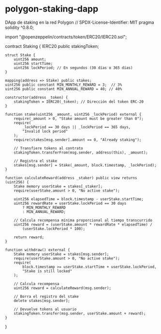 # polygon-staking-dapp
DApp de staking en la red Polygon 
// SPDX-License-Identifier: MIT
pragma solidity ^0.8.0;

import "@openzeppelin/contracts/token/ERC20/IERC20.sol";

contract Staking {
    IERC20 public stakingToken;

    struct Stake {
        uint256 amount;
        uint256 startTime;
        uint256 lockPeriod; // En segundos (30 días o 365 días)
    }

    mapping(address => Stake) public stakes;
    uint256 public constant MIN_MONTHLY_REWARD = 3;  // 3%
    uint256 public constant MIN_ANNUAL_REWARD = 40; // 40%

    constructor(address _token) {
        stakingToken = IERC20(_token); // Dirección del token ERC-20
    }

    function stake(uint256 _amount, uint256 _lockPeriod) external {
        require(_amount > 0, "Stake amount must be greater than 0");
        require(
            _lockPeriod == 30 days || _lockPeriod == 365 days,
            "Invalid lock period"
        );
        require(stakes[msg.sender].amount == 0, "Already staking");

        // Transfiere tokens al contrato
        stakingToken.transferFrom(msg.sender, address(this), _amount);

        // Registra el stake
        stakes[msg.sender] = Stake(_amount, block.timestamp, _lockPeriod);
    }

    function calculateReward(address _staker) public view returns (uint256) {
        Stake memory userStake = stakes[_staker];
        require(userStake.amount > 0, "No active stake");

        uint256 elapsedTime = block.timestamp - userStake.startTime;
        uint256 rewardRate = userStake.lockPeriod == 30 days
            ? MIN_MONTHLY_REWARD
            : MIN_ANNUAL_REWARD;

        // Calcula recompensa mínima proporcional al tiempo transcurrido
        uint256 reward = (userStake.amount * rewardRate * elapsedTime) /
            (userStake.lockPeriod * 100);

        return reward;
    }

    function withdraw() external {
        Stake memory userStake = stakes[msg.sender];
        require(userStake.amount > 0, "No active stake");
        require(
            block.timestamp >= userStake.startTime + userStake.lockPeriod,
            "Stake is still locked"
        );

        // Calcula recompensa
        uint256 reward = calculateReward(msg.sender);

        // Borra el registro del stake
        delete stakes[msg.sender];

        // Devuelve tokens al usuario
        stakingToken.transfer(msg.sender, userStake.amount + reward);
    }
}
